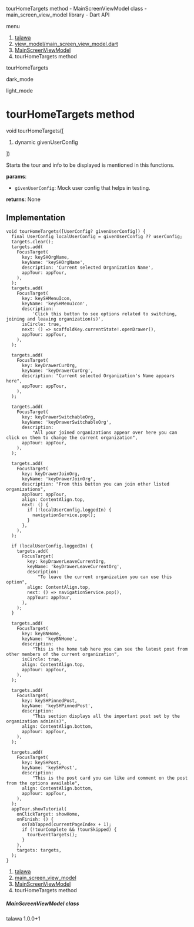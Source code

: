 




tourHomeTargets method - MainScreenViewModel class - main\_screen\_view\_model library - Dart API







menu

1. [talawa](../../index.html)
2. [view\_model/main\_screen\_view\_model.dart](../../file-___home_harshil_Desktop_open-source_palisadoes_talawa_lib_view_model_main_screen_view_model/)
3. [MainScreenViewModel](../../file-___home_harshil_Desktop_open-source_palisadoes_talawa_lib_view_model_main_screen_view_model/MainScreenViewModel-class.html)
4. tourHomeTargets method

tourHomeTargets


dark\_mode

light\_mode




# tourHomeTargets method


void
tourHomeTargets([

1. dynamic givenUserConfig

])

Starts the tour and info to be displayed is mentioned in this functions.

**params**:

* `givenUserConfig`: Mock user config that helps in testing.

**returns**:
None


## Implementation

```
void tourHomeTargets([UserConfig? givenUserConfig]) {
  final UserConfig localUserConfig = givenUserConfig ?? userConfig;
  targets.clear();
  targets.add(
    FocusTarget(
      key: keySHOrgName,
      keyName: 'keySHOrgName',
      description: 'Current selected Organization Name',
      appTour: appTour,
    ),
  );
  targets.add(
    FocusTarget(
      key: keySHMenuIcon,
      keyName: 'keySHMenuIcon',
      description:
          'Click this button to see options related to switching, joining and leaving organization(s)',
      isCircle: true,
      next: () => scaffoldKey.currentState!.openDrawer(),
      appTour: appTour,
    ),
  );

  targets.add(
    FocusTarget(
      key: keyDrawerCurOrg,
      keyName: 'keyDrawerCurOrg',
      description: "Current selected Organization's Name appears here",
      appTour: appTour,
    ),
  );

  targets.add(
    FocusTarget(
      key: keyDrawerSwitchableOrg,
      keyName: 'keyDrawerSwitchableOrg',
      description:
          "All your joined organizations appear over here you can click on them to change the current organization",
      appTour: appTour,
    ),
  );

  targets.add(
    FocusTarget(
      key: keyDrawerJoinOrg,
      keyName: 'keyDrawerJoinOrg',
      description: "From this button you can join other listed organizations",
      appTour: appTour,
      align: ContentAlign.top,
      next: () {
        if (!localUserConfig.loggedIn) {
          navigationService.pop();
        }
      },
    ),
  );

  if (localUserConfig.loggedIn) {
    targets.add(
      FocusTarget(
        key: keyDrawerLeaveCurrentOrg,
        keyName: 'keyDrawerLeaveCurrentOrg',
        description:
            "To leave the current organization you can use this option",
        align: ContentAlign.top,
        next: () => navigationService.pop(),
        appTour: appTour,
      ),
    );
  }

  targets.add(
    FocusTarget(
      key: keyBNHome,
      keyName: 'keyBNHome',
      description:
          "This is the home tab here you can see the latest post from other members of the current organization",
      isCircle: true,
      align: ContentAlign.top,
      appTour: appTour,
    ),
  );

  targets.add(
    FocusTarget(
      key: keySHPinnedPost,
      keyName: 'keySHPinnedPost',
      description:
          "This section displays all the important post set by the organization admin(s)",
      align: ContentAlign.bottom,
      appTour: appTour,
    ),
  );

  targets.add(
    FocusTarget(
      key: keySHPost,
      keyName: 'keySHPost',
      description:
          "This is the post card you can like and comment on the post from the options available",
      align: ContentAlign.bottom,
      appTour: appTour,
    ),
  );
  appTour.showTutorial(
    onClickTarget: showHome,
    onFinish: () {
      onTabTapped(currentPageIndex + 1);
      if (!tourComplete && !tourSkipped) {
        tourEventTargets();
      }
    },
    targets: targets,
  );
}
```

 


1. [talawa](../../index.html)
2. [main\_screen\_view\_model](../../file-___home_harshil_Desktop_open-source_palisadoes_talawa_lib_view_model_main_screen_view_model/)
3. [MainScreenViewModel](../../file-___home_harshil_Desktop_open-source_palisadoes_talawa_lib_view_model_main_screen_view_model/MainScreenViewModel-class.html)
4. tourHomeTargets method

##### MainScreenViewModel class





talawa
1.0.0+1






